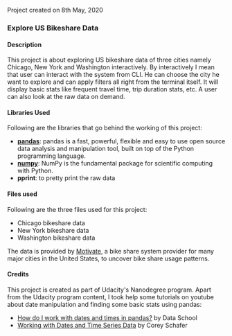 Project created on 8th May, 2020

### Explore US Bikeshare Data

#### Description
This project is about exploring US bikeshare data of three cities namely Chicago, New York and Washington interactively. By interactively I mean that user can interact
with the system from CLI. He can choose the city he want to explore and can apply filters all right from the terminal itself. It will display
basic stats like frequent travel time, trip duration stats, etc. A user can also look at the raw data on demand.

#### Libraries Used
Following are the libraries that go behind the working of this project:
* [**pandas**](https://pandas.pydata.org/): pandas is a fast, powerful, flexible and easy to use open source data analysis and manipulation tool,
built on top of the Python programming language.
* [**numpy**](https://numpy.org/): NumPy is the fundamental package for scientific computing with Python.
* **pprint**: to pretty print the raw data

#### Files used
Following are the three files used for this project:
* Chicago bikeshare data
* New York bikeshare data
* Washington bikeshare data

The data is provided by [Motivate](https://www.motivateco.com/), a bike share system provider for many major cities in the United States, to uncover bike share usage patterns. 

#### Credits
This project is created as part of Udacity's Nanodegree program.
Apart from the Udacity program content, I took help some tutorials on youtube about date manipulation and finding some basic stats using pandas:
* [How do I work with dates and times in pandas?](https://www.youtube.com/watch?v=yCgJGsg0Xa4) by Data School
* [Working with Dates and Time Series Data](https://www.youtube.com/watch?v=UFuo7EHI8zc) by Corey Schafer
